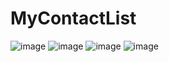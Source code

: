 # MyContactList

![image](https://user-images.githubusercontent.com/32399710/225479069-86a5cb29-8eb1-4af4-b593-9d24a1a81dfc.png)
![image](https://user-images.githubusercontent.com/32399710/225479163-90bdf3a4-e053-4aad-851e-8288953849f8.png)
![image](https://user-images.githubusercontent.com/32399710/225479264-0904488a-2a90-4cc2-b6f6-008e33b2629c.png)
![image](https://user-images.githubusercontent.com/32399710/225479388-382324d9-f02f-484f-9306-acbbdd25f18b.png)
